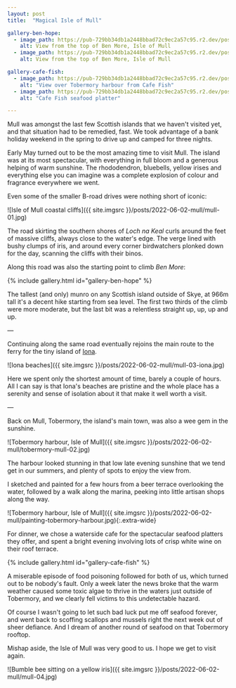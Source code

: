 ```yaml
---
layout: post
title:  "Magical Isle of Mull"

gallery-ben-hope:
  - image_path: https://pub-729bb34db1a2448bbad72c9ec2a57c95.r2.dev/posts/2022-06-02-mull/mull-02a-ben-more.jpg
    alt: View from the top of Ben More, Isle of Mull
  - image_path: https://pub-729bb34db1a2448bbad72c9ec2a57c95.r2.dev/posts/2022-06-02-mull/mull-02b-ben-more.jpg
    alt: View from the top of Ben More, Isle of Mull

gallery-cafe-fish:
  - image_path: https://pub-729bb34db1a2448bbad72c9ec2a57c95.r2.dev/posts/2022-06-02-mull/tobermory-cafe-fish-01.jpg
    alt: "View over Tobermory harbour from Cafe Fish"
  - image_path: https://pub-729bb34db1a2448bbad72c9ec2a57c95.r2.dev/posts/2022-06-02-mull/tobermory-cafe-fish-02.jpg
    alt: "Cafe Fish seafood platter"

---
```


Mull was amongst the last few Scottish islands that we haven't visited yet, and that situation had to be remedied, fast. We took advantage of a bank holiday weekend in the spring to drive up and camped for three nights.

Early May turned out to be the most amazing time to visit Mull. The island was at its most spectacular, with everything in full bloom and a generous helping of warm sunshine. The rhododendron, bluebells, yellow irises and everything else you can imagine was a complete explosion of colour and fragrance everywhere we went.

Even some of the smaller B-road drives were nothing short of iconic:

![Isle of Mull coastal cliffs]({{ site.imgsrc }}/posts/2022-06-02-mull/mull-01.jpg)

The road skirting the southern shores of _Loch na Keal_ curls around the feet of massive cliffs, always close to the water's edge. The verge lined with bushy clumps of iris, and around every corner birdwatchers plonked down for the day, scanning the cliffs with their binos.

Along this road was also the starting point to climb _Ben More_:

{% include gallery.html id="gallery-ben-hope" %}

The tallest (and only) munro on any Scottish island outside of Skye, at 966m tall it's a decent hike starting from sea level. The first two thirds of the climb were more moderate, but the last bit was a relentless straight up, up, up and up. 

— 

Continuing along the same road eventually rejoins the main route to the ferry for the tiny island of [Iona](https://en.wikipedia.org/wiki/Iona).

![Iona beaches]({{ site.imgsrc }}/posts/2022-06-02-mull/mull-03-iona.jpg)

Here we spent only the shortest amount of time, barely a couple of hours. All I can say is that Iona's beaches are pristine and the whole place has a serenity and sense of isolation about it that make it well worth a visit.

— 

Back on Mull, Tobermory, the island's main town, was also a wee gem in the sunshine.

![Tobermory harbour, Isle of Mull]({{ site.imgsrc }}/posts/2022-06-02-mull/tobermory-mull-02.jpg)

The harbour looked stunning in that low late evening sunshine that we tend get in our summers, and plenty of spots to enjoy the view from.

I sketched and painted for a few hours from a beer terrace overlooking the water, followed by a walk along the marina, peeking into little artisan shops along the way.

![Tobermory harbour, Isle of Mull]({{ site.imgsrc }}/posts/2022-06-02-mull/painting-tobermory-harbour.jpg){:.extra-wide}

For dinner, we chose a waterside cafe for the spectacular seafood platters they offer, and spent a bright evening involving lots of crisp white wine on their roof terrace.

{% include gallery.html id="gallery-cafe-fish" %}

A miserable episode of food poisoning followed for both of us, which turned out to be nobody's fault. Only a week later the news broke that the warm weather caused some toxic algae to thrive in the waters just outside of Tobermory, and we clearly fell victims to this undetectable hazard. 

Of course I wasn't going to let such bad luck put me off seafood forever, and went back to scoffing scallops and mussels right the next week out of sheer defiance. And I dream of another round of seafood on that Tobermory rooftop.

Mishap aside, the Isle of Mull was very good to us. I hope we get to visit again.

![Bumble bee sitting on a yellow iris]({{ site.imgsrc }}/posts/2022-06-02-mull/mull-04.jpg)